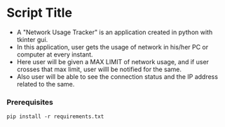 # Script Title
- A "Network Usage Tracker" is an application created in python with tkinter gui.
- In this application, user gets the usage of network in his/her PC or computer at every instant.
- Here user will be given a MAX LIMIT of network usage, and if user crosses that max limit, user willl be notified for the same.
- Also user will be able to see the connection status and the IP address related to the same.

### Prerequisites
```pip install -r requirements.txt```
